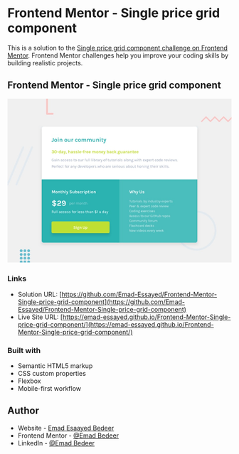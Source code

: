 # Frontend Mentor - Single price grid component

This is a solution to the [Single price grid component challenge on Frontend Mentor](https://www.frontendmentor.io/challenges/single-price-grid-component-5ce41129d0ff452fec5abbbc). Frontend Mentor challenges help you improve your coding skills by building realistic projects.

## Frontend Mentor - Single price grid component

![Design preview for Single price grid component challenge](./design/desktop-preview.jpg)

### Links

- Solution URL: [https://github.com/Emad-Essayed/Frontend-Mentor-Single-price-grid-component](https://github.com/Emad-Essayed/Frontend-Mentor-Single-price-grid-component)
- Live Site URL: [https://emad-essayed.github.io/Frontend-Mentor-Single-price-grid-component/](https://emad-essayed.github.io/Frontend-Mentor-Single-price-grid-component/)

### Built with

- Semantic HTML5 markup
- CSS custom properties
- Flexbox
- Mobile-first workflow

## Author

- Website - [Emad Esaayed Bedeer](https://github.com/Emad-Essayed)
- Frontend Mentor - [@Emad Bedeer](https://www.frontendmentor.io/profile/Emad-Essayed)
- LinkedIn - [@Emad Bedeer](https://www.linkedin.com/in/emad-bedeer-4b1797106/)

